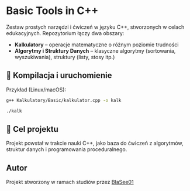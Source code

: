 # Basic Tools in C++

Zestaw prostych narzędzi i ćwiczeń w języku C++, stworzonych w celach edukacyjnych. Repozytorium łączy dwa obszary:
- **Kalkulatory** – operacje matematyczne o różnym poziomie trudności
- **Algorytmy i Struktury Danych** – klasyczne algorytmy (sortowania, wyszukiwania), struktury (listy, stosy itp.)

## 🔧 Kompilacja i uruchomienie

Przykład (Linux/macOS):
```bash
g++ Kalkulatory/Basic/kalkulator.cpp -o kalk
```
```bash
./kalk
```

## 📌 Cel projektu
Projekt powstał w trakcie nauki C++, jako baza do ćwiczeń z algorytmów, struktur danych i programowania proceduralnego.

## Autor
Projekt stworzony w ramach studiów przez [BlaSee01](https://github.com/BlaSee01)
